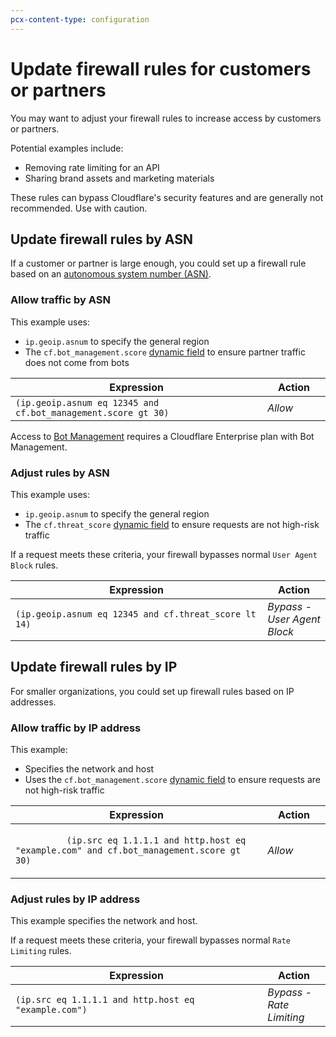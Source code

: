 ```yaml
---
pcx-content-type: configuration
---
```


# Update firewall rules for customers or partners

You may want to adjust your firewall rules to increase access by customers or partners.

Potential examples include:

- Removing rate limiting for an API
- Sharing brand assets and marketing materials

<Aside type='note' header='Note'>

These rules can bypass Cloudflare's security features and are generally not recommended. Use with caution.

</Aside>

## Update firewall rules by ASN

If a customer or partner is large enough, you could set up a firewall rule based on an [autonomous system number (ASN)](https://www.cloudflare.com/learning/network-layer/what-is-an-autonomous-system/).

### Allow traffic by ASN

This example uses:

- `ip.geoip.asnum` to specify the general region
- The `cf.bot_management.score` [dynamic field](/cf-firewall-language/fields/#dynamic-fields) to ensure partner traffic does not come from bots

<table style="table-layout:fixed; width:100%">
  <thead>
    <tr>
      <th>Expression</th>
      <th style="width:20%">Action</th>
    </tr>
  </thead>
  <tbody>
    <tr>
      <td>
        <code>(ip.geoip.asnum eq 12345 and cf.bot_management.score gt 30)</code>
      </td>
      <td>
        <em>Allow</em>
      </td>
    </tr>
  </tbody>
</table>

<Aside type='warning' header='Important'>

Access to [Bot Management](https://developers.cloudflare.com/bots/get-started/bm-subscription) requires a Cloudflare Enterprise plan with Bot Management.

</Aside>

### Adjust rules by ASN

This example uses:

- `ip.geoip.asnum` to specify the general region
- The `cf.threat_score` [dynamic field](/cf-firewall-language/fields/#dynamic-fields) to ensure requests are not high-risk traffic

If a request meets these criteria, your firewall bypasses normal `User Agent Block` rules.

<table style="table-layout:fixed; width:100%">
  <thead>
    <tr>
      <th>Expression</th>
      <th style="width:20%">Action</th>
    </tr>
  </thead>
  <tbody>
    <tr>
      <td>
        <code>(ip.geoip.asnum eq 12345 and cf.threat_score lt 14)</code>
      </td>
      <td>
        <em>Bypass - User Agent Block</em>
      </td>
    </tr>
  </tbody>
</table>

## Update firewall rules by IP

For smaller organizations, you could set up firewall rules based on IP addresses.

### Allow traffic by IP address

This example:

- Specifies the network and host
- Uses the `cf.bot_management.score` [dynamic field](/cf-firewall-language/fields/#dynamic-fields) to ensure requests are not high-risk traffic

<table style="table-layout:fixed; width:100%">
  <thead>
    <tr>
      <th>Expression</th>
      <th style="width:20%">Action</th>
    </tr>
  </thead>
  <tbody>
    <tr>
      <td>
        <code>
          (ip.src eq 1.1.1.1 and http.host eq "example.com" and cf.bot_management.score gt 30)
        </code>
      </td>
      <td>
        <em>Allow</em>
      </td>
    </tr>
  </tbody>
</table>

### Adjust rules by IP address

This example specifies the network and host.

If a request meets these criteria, your firewall bypasses normal `Rate Limiting` rules.

<table style="table-layout:fixed; width:100%">
  <thead>
    <tr>
      <th>Expression</th>
      <th style="width:20%">Action</th>
    </tr>
  </thead>
  <tbody>
    <tr>
      <td>
        <code>(ip.src eq 1.1.1.1 and http.host eq "example.com")</code>
      </td>
      <td>
        <em>Bypass - Rate Limiting</em>
      </td>
    </tr>
  </tbody>
</table>
